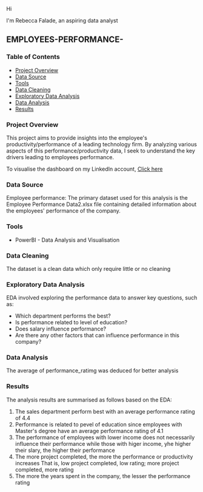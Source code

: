 Hi

I'm Rebecca Falade, an aspiring data analyst

## EMPLOYEES-PERFORMANCE-

### Table of Contents 

- [Project Overview](#project-overview)
- [Data Source](#data-source)
- [Tools](#tools)
- [Data Cleaning](#data-cleaning)
- [Exploratory Data Analysis](#exploratory-data-analysis)
- [Data Analysis](#data-analysis)
- [Results](#results)


### Project Overview

This project aims to provide insights into the employee's productivity/performance of a leading technology firm. By analyzing various aspects of this performance/productivity data, I seek to understand the key drivers leading to employees performance.

To visualise the dashboard on my LinkedIn account, 
[Click here](https://www.linkedin.com/in/rebecca-oluwatunmise-falade-1534421b1)

### Data Source 

Employee performance: The primary dataset used for this analysis is the Employee Performance Data2.xlsx file containing detailed information about the employees' performance of the company.

### Tools

- PowerBI - Data Analysis and Visualisation

### Data Cleaning

The dataset is a clean data which only require little or no cleaning 

### Exploratory Data Analysis

EDA involved exploring the performance data to answer key questions, such as:
- Which department performs the best?
- Is performance related to level of education?
- Does salary influence performance?
- Are there any other factors that can influence performance in this company?

### Data Analysis 

The average of performance_ratimg was deduced for better analysis 

### Results

The analysis results are summarised as follows based on the EDA:
1. The sales department perform best with an average performance rating of 4.4
2. Performance is related to pevel of education since employees with Master's degree have an average performance rating of 4.1
3. The performance of employees with lower income does not necessarily influence their performance while those with higer income, yhe higher their slary, the higher their performance
4. The more project completed, the more the performance or productivity increases That is, low project completed, low rating; more project completed, more rating
5. The more the years spent in the company, the lesser the performance rating

